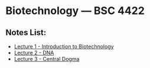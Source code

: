 # Biotechnology — BSC 4422

## Notes List:
- [Lecture 1 - Introduction to Biotechnology](lecture_1/lecture_1.md)
- [Lecture 2 - DNA](lecture_2/lecture_2.md) 
- [Lecture 3 - Central Dogma](lecture_3/lecture_3.md)
